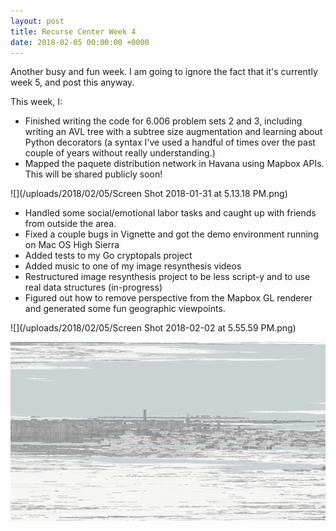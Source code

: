 ```yaml
---
layout: post
title: Recurse Center Week 4
date: 2018-02-05 00:00:00 +0000
---
```

Another busy and fun week. I am going to ignore the fact that it's currently week 5, and post this anyway.

This week, I:

* Finished writing the code for 6.006 problem sets 2 and 3, including writing an AVL tree with a subtree size augmentation and learning about Python decorators (a syntax I've used a handful of times over the past couple of years without really understanding.)
* Mapped the paquete distribution network in Havana using Mapbox APIs. This will be shared publicly soon!

![](/uploads/2018/02/05/Screen Shot 2018-01-31 at 5.13.18 PM.png)

* Handled some social/emotional labor tasks and caught up with friends from outside the area.
* Fixed a couple bugs in Vignette and got the demo environment running on Mac OS High Sierra
* Added tests to my Go cryptopals project
* Added music to one of my image resynthesis videos
* Restructured image resynthesis project to be less script-y and to use real data structures (in-progress)
* Figured out how to remove perspective from the Mapbox GL renderer and generated some fun geographic viewpoints.

![](/uploads/2018/02/05/Screen Shot 2018-02-02 at 5.55.59 PM.png)

![](/uploads/2018/02/05/render.jpg)